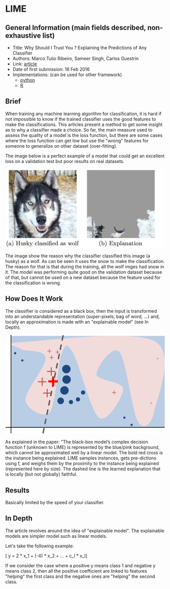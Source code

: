 # LIME

## General Information (main fields described, non-exhaustive list)

- Title: Why Should I Trust You ? Explaining the Predictions of Any Classifier
- Authors: Marco Tulio Ribeiro, Sameer Singh, Carlos Guestrin
- Link: [article](https://arxiv.org/abs/1602.04938)
- Date of first submission: 16 Feb 2016
- Implementations: (can be used for other framework)
    - [python](https://github.com/marcotcr/lime/tree/master/lime)
    - [R](https://github.com/thomasp85/lime)

## Brief

When training any machine learning algorithm for classification, it is hard if not impossible to know if the trained classifier uses the good features to make the classifications. This articles present a method to get some insight as to why a classifier made a choice.
So far, the main measure used to assess the quality of a model is the loss function, but there are some cases where the loss function can get low but use the "wrong" features for someone to generalize on other dataset (over-fitting). 

The image below is a perfect example of a model that could get an excellent loss on a validation test but poor results on real datasets.

![Husky](https://github.com/D3lt4lph4/papers/blob/master/docs/images/knowingyournetwork/LIME/husky.png?raw=true "Husky explanation")

The image show the reason why the classifier classified this image  (a husky) as a wolf. As can be seen it uses the snow to make the classification. The reason for that is that during the training, all the wolf imges had snow in it. The model was performing quite good on the validation dataset because of that, but cannot be used on a new dataset because the feature used for the classification is wrong.

## How Does It Work

The classifier is considered as a black box, then the input is transformed into an understandable representation (super-pixels, bag of word, ...) and, locally an approximation is made with an "explainable model" (see In Depth).

![Linear Separation](https://github.com/D3lt4lph4/papers/blob/master/docs/images/knowingyournetwork/LIME/separation.png?raw=true "Husky explanation")

As explained in the paper: "The black-box model’s complex decision function f (unknown to LIME) is represented by the blue/pink background, which cannot be approximated well by a linear model.  The bold red cross is the instance being explained. LIME samples instances, gets pre-dictions using f, and weighs them by the proximity to the  instance  being  explained  (represented  here by size).  The dashed line is the learned explanation that is locally (but not globally) faithful.

## Results

Basically limited by the speed of your classifier.

## In Depth

The article revolves around the idea of "explainable model". The explainable models are simpler model such as linear models.

Let's take the following example:

\[ y = 2 * x_1 + (-4) * x_2 + ... + c_l * x_l\]

If we consider the case where a positive y means class 1 and negative y means class 2, then all the positive coefficient are linked to features "helping" the first class and the negative ones are "helping" the second class.